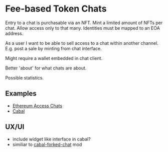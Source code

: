 # Fee-based Token Chats

Entry to a chat is purchasable via an NFT. Mint a limited amount of NFTs per chat. Allow access only to that many. Identities must be mapped to an EOA address.

As a user I want to be able to sell access to a chat within another channel. E.g. post a sale by minting from chat interface.

Might require a wallet embedded in chat client.

Better 'about' for what chats are about.

Possible statistics.

## Examples
- [Ethereum Access Chats](https://github.com/okwme/eac-chat)
- [Cabal](http://cabal.chat)

## UX/UI
- include widget like interface in cabal?
- similiar to [cabal-forked-chat](https://github.com/prm3theus/p2p-notes-discovery/blob/master/FORKED_CHATS.md) mod
